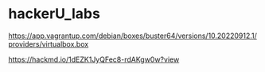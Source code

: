 # hackerU_labs

https://app.vagrantup.com/debian/boxes/buster64/versions/10.20220912.1/providers/virtualbox.box

https://hackmd.io/1dEZK1JyQFec8-rdAKgw0w?view

